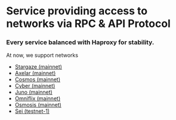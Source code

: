 # Service providing access to networks via RPC & API Protocol

### Every service balanced with Haproxy for stability.

At now, we support networks

- <a href="Stargaze.md">Stargaze (mainnet)</a>
- <a href="Axelar.md">Axelar (mainnet)</a>
- <a href="Cosmos.md">Cosmos (mainnet)</a>
- <a href="Cyber.md">Cyber (mainnet)</a>
- <a href="Juno.md">Juno (mainnet)</a>
- <a href="Omniflix.md">Omniflix (mainnet)</a>
- <a href="Osmosis.md">Osmosis (mainnet)</a>
- <a href="Sei-testnet.md">Sei (testnet-1)</a>
